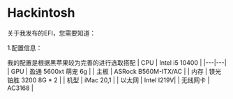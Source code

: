 # Hackintosh

关于我发布的EFI，您需要知道：

1.配置信息：

我的配置是根据黑苹果较为完善的进行选取搭配
|  CPU | Intel i5 10400 |
|---|---|
|  GPU | 盈通 5600xt 萌宠 6g  |
|  主板 | ASRock B560M-ITX/AC |
|  内存 |  镁光 铂胜 3200 8G * 2   |
| 机型  |  iMac 20,1 |
|  以太网 | Intel I219V|
| 无线网卡 | AC3168 |
